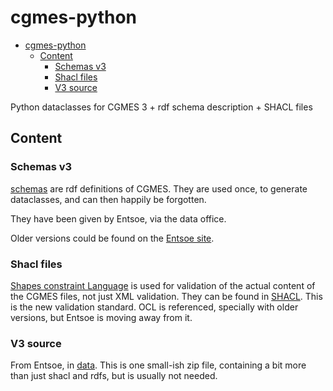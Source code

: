 # cgmes-python

- [cgmes-python](#cgmes-python)
  - [Content](#content)
    - [Schemas v3](#schemas-v3)
    - [Shacl files](#shacl-files)
    - [V3 source](#v3-source)

Python dataclasses for CGMES 3 + rdf schema description + SHACL files

## Content

### Schemas v3

[schemas](./schemas/) are rdf definitions of CGMES. They are used once, to generate dataclasses, and
can then happily be forgotten.

They have been given by Entsoe, via the data office.

Older versions could be found on the [Entsoe site](https://www.entsoe.eu/data/cim/cim-for-grid-models-exchange/).

### Shacl files

[Shapes constraint Language](https://en.wikipedia.org/wiki/SHACL) is used for validation of the actual content of the
CGMES files, not just XML validation. They can be found in [SHACL](./SHACL/). This is the new validation standard. OCL
is referenced, specially with older versions, but Entsoe is moving away from it.

### V3 source

From Entsoe, in [data](./data/). This is one small-ish zip file, containing a bit more than just shacl and rdfs, but
is usually not needed.